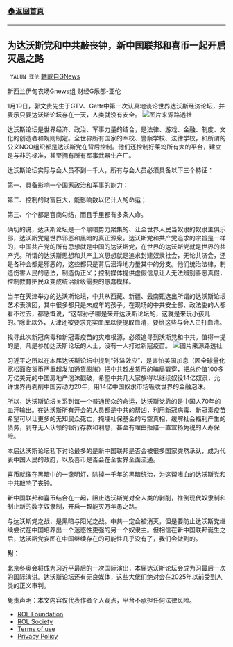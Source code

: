 ###  [:house:返回首頁](https://github.com/ourhimalayas/txt)
---


## 为达沃斯党和中共敲丧钟，新中国联邦和喜币一起开启灭愚之路
` YALUN 亚伦` [轉載自GNews](https://gnews.org/zh-hans/1882246/)

新西兰伊甸农场Gnews组 财经G乐部-亚伦

1月19日，郭文贵先生于GTV、Gettr中第一次认真地谈论世界达沃斯经济论坛，并表示只要达沃斯论坛存在一天，人类就没有安全。
![](https://assets.gnews.org/wp-content/uploads/2022/01/59501130_401.jpg)图片来源路透社


达沃斯论坛是世界经济、政治、军事力量的结合，是法律、游戏、金融、制度、文化的创造者和规则制定。全世界所有国家的军校、警察学校、法律学校，和所谓的公义NGO组织都是达沃斯党在背后控制。他们还控制好莱坞所有大的平台，建立是与非的标准，甚至拥有所有军事武器生产厂。

达沃斯论坛实际与会人员不到一千人，所有与会人员必须具备以下三个特征：

第一、具备影响一个国家政治和军事的能力；

第二、控制的财富巨大，能影响数以亿计人的命运；

第三、个个都是官商勾结，而且手里都有多条人命。

确切的说，达沃斯论坛是一个黑暗势力聚集的、让全世界人民当奴隶的奴隶主俱乐部，达沃斯党是世界邪恶和黑暗的真正源泉。达沃斯党和共产党追求的宗旨是一样的，中国共产党的所有思想就是中国的达沃斯党，在世界的达沃斯党就是世界的共产党。所谓的达沃斯思想和共产主义思想就是追求封建奴隶社会，无论共济会，还是各种会都是邪恶的，这些都只是背后沼泽地力量其中的分支。他们统治法律，制造伤害人民的恶法，制造伪正义；控制媒体提供虚假信息让人无法辨别善恶真假，控制教育把民众变成统治阶级需要的愚蠢模样。

当年在天津举办的达沃斯论坛，中共从西藏、新疆、云南甄选出所谓的达沃斯论坛艺术表演团，其中很多都只是未成年的孩子。在现场的中共安全部、政法委的人都看不过去，都感慨说，“这帮孙子哪是来开达沃斯论坛的，这就是来玩小孩儿的。”除此以外，天津还被要求充实血库以便提取血清，要给这些与会人员打血清。

找寻此次新冠病毒和新冠毒疫苗的灾难根源，必须追寻到沃斯党和中共。值得一提的是，凡是参加达沃斯论坛的人士，没有一人打过新冠疫苗。
![](https://assets.gnews.org/wp-content/uploads/2022/01/ezgif.com-gif-maker-1-1.jpg)图片来源路透社


习近平之所以在本届达沃斯论坛中提到“外溢效应”，是害怕美国加息（因全球量化宽松面临货币严重超发加通货膨胀）把中共超发货币的骗局戳穿，把总价值100多万亿美元的中国房地产泡沫戳破，希望中共几大家族得以继续奴役14亿奴隶，允许世界再剥削中国劳动力20年，用14亿中国奴隶市场吸收世界的金融泡沫。

所以，达沃斯论坛关系到每一个普通民众的命运，达沃斯党靠的是中国人70年的血汗输出。在达沃斯所有开会的人员都是中共的帮凶，利用新冠病毒、新冠毒疫苗希望可以让更多的无知民众死亡，掩埋社保基金的亏空真相，缓解社会福利产生的债务，剥夺无人认领的银行存款和利息，甚至有理由拒赔一直宣扬免税的人寿保险。

本届达沃斯论坛私下讨论最多的是新中国联邦是否会被很多国家突然承认，成为代表中国人民的政府，以及喜币是否会在全世界全面流通。

喜币就像在黑暗中的一盏明灯，除掉一千年的黑暗统治，为这帮嗜血的达沃斯党和中共敲响了丧钟。

新中国联邦和喜币结合在一起，阻止达沃斯党对全人类的剥削，推倒现代奴隶制和制止新的数字奴隶制，开启一智能灭万年愚之路。

与达沃斯党之战，是黑暗与阳光之战。中共一定会被消灭，但是要防止达沃斯党继续尝试在中国培养出一个迷惑性更强的另一个奴隶主。但相信在新中国联邦诞生之后，达沃斯党妄图在中国继续存在的可能性几乎没有了，我们会做到的。

**附：**

北京冬奥会将成为习近平最后的一次国际演出，本届达沃斯论坛会成为习最后一次的国际演讲。达沃斯论坛还有无良媒体，这些大佬们绝对会在2025年以前受到人类的正义审判。

 

免责声明：本文内容仅代表作者个人观点，平台不承担任何法律风险。

- [ROL Foundation](https://rolfoundation.org/)
- [ROL Society](https://rolsociety.org/)
- [Terms of use](https://gnews.org/terms-of-use-3/)
- [Privacy Policy](https://gnews.org/privacy-policy/)

